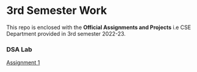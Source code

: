 # 3rd Semester Work

This repo is enclosed with the **Official Assignments and Projects** i.e CSE Department provided in 3rd semester 2022-23.

### DSA Lab

[Assignment 1](lab-dsa/assign1.pdf)

